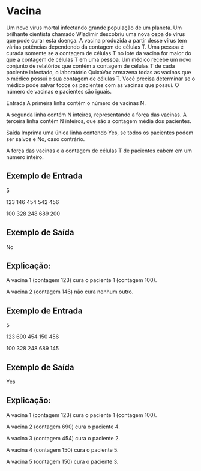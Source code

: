 <h1>Vacina</h1>
Um novo vírus mortal infectando grande população de um planeta. Um brilhante cientista chamado Wladimir descobriu uma nova cepa de vírus que pode curar esta doença. A vacina produzida a partir desse vírus tem várias potências dependendo da contagem de células T. Uma pessoa é curada somente se a contagem de células T no lote da vacina for maior do que a contagem de células T em uma pessoa. Um médico recebe um novo conjunto de relatórios que contém a contagem de células T de cada paciente infectado, o laboratório QuixaVax armazena todas as vacinas que o médico possui e sua contagem de células T. Você precisa determinar se o médico pode salvar todos os pacientes com as vacinas que possui. O número de vacinas e pacientes são iguais.

Entrada
A primeira linha contém o número de vacinas N.

A segunda linha contém N inteiros, representando a força das vacinas. A terceira linha contém N inteiros, que são a contagem média dos pacientes.

Saída
Imprima uma única linha contendo Yes, se todos os pacientes podem ser salvos e No, caso contrário.

A força das vacinas e a contagem de células T de pacientes cabem em um número inteiro.

<h2>Exemplo de Entrada</h2>

5


123 146 454 542 456


100 328 248 689 200

<h2>Exemplo de Saída</h2>

No

<h2>Explicação:</h2>

A vacina 1 (contagem 123) cura o paciente 1 (contagem 100).

A vacina 2 (contagem 146) não cura nenhum outro.

<h2>Exemplo de Entrada</h2>

5


123 690 454 150 456


100 328 248 689 145



<h2>Exemplo de Saída</h2>

Yes

<h2>Explicação:</h2>

A vacina 1 (contagem 123) cura o paciente 1 (contagem 100).

A vacina 2 (contagem 690) cura o paciente 4.

A vacina 3 (contagem 454) cura o paciente 2.

A vacina 4 (contagem 150) cura o paciente 5.

A vacina 5 (contagem 150) cura o paciente 3.
